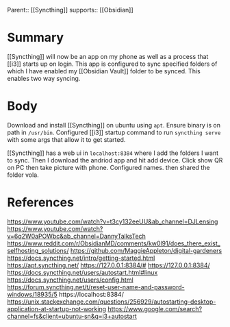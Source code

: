 Parent:: [[Syncthing]]
supports:: [[Obsidian]]

# Summary
[[Syncthing]] will now be an app on my phone as well as a process that [[i3]] starts up on login. This app is configured to sync specified folders of which I have enabled my [[Obsidian Vault]] folder to be synced. This enables two way syncing.

# Body
Download and install [[Syncthing]] on ubuntu using `apt`. Ensure binary is on path in `/usr/bin`. Configured [[i3]] startup command to run `syncthing serve` with some args that allow it to get started.

[[Syncthing]] has a web ui in `localhost:8384` where I add the folders I want to sync. Then I download the andriod app and hit add device. Click show QR on PC then take picture with phone. Configured names. then shared the folder vola.

# References
https://www.youtube.com/watch?v=t3cy132eeUU&ab_channel=DJLensing
https://www.youtube.com/watch?v=6q2W0aPOWbc&ab_channel=DannyTalksTech
https://www.reddit.com/r/ObsidianMD/comments/kw0l91/does_there_exist_selfhosting_solutions/
https://github.com/MaggieAppleton/digital-gardeners
https://docs.syncthing.net/intro/getting-started.html
https://apt.syncthing.net/
https://127.0.0.1:8384/#
https://127.0.0.1:8384/
https://docs.syncthing.net/users/autostart.html#linux
https://docs.syncthing.net/users/config.html
https://forum.syncthing.net/t/reset-user-name-and-password-windows/18935/5
https://localhost:8384/
https://unix.stackexchange.com/questions/256929/autostarting-desktop-application-at-startup-not-working
https://www.google.com/search?channel=fs&client=ubuntu-sn&q=i3+autostart